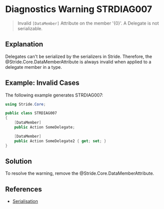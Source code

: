 # Diagnostics Warning STRDIAG007

> Invalid `[DataMember]` Attribute on the member '{0}'. A Delegate is not serializable.

## Explanation

Delegates can't be serialized by the serializers in Stride. Therefore, the @Stride.Core.DataMemberAttribute is always invalid when applied to a delegate member in a type.

## Example: Invalid Cases

The following example generates STRDIAG007:

```csharp
using Stride.Core;

public class STRDIAG007
{
    [DataMember]
    public Action SomeDelegate;

    [DataMember]
    public Action SomeDelegate2 { get; set; }
}
```

## Solution

To resolve the warning, remove the @Stride.Core.DataMemberAttribute.

## References

- [Serialisation](../manual/scripts/serialization.md)